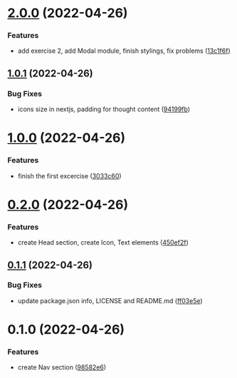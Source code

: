 # [2.0.0](https://github.com/hotepp/thoughts/compare/v1.0.1...v2.0.0) (2022-04-26)


### Features

* add exercise 2, add Modal module, finish stylings, fix problems ([13c1f6f](https://github.com/hotepp/thoughts/commit/13c1f6f9faa2e6570af25c50d712f892e85b1297))



## [1.0.1](https://github.com/hotepp/thoughts/compare/v1.0.0...v1.0.1) (2022-04-26)


### Bug Fixes

* icons size in nextjs, padding for thought content ([94199fb](https://github.com/hotepp/thoughts/commit/94199fb40f01f25ec7cbf4a1429775c638a75e19))



# [1.0.0](https://github.com/hotepp/thoughts/compare/v0.2.0...v1.0.0) (2022-04-26)


### Features

* finish the first excercise ([3033c60](https://github.com/hotepp/thoughts/commit/3033c6058a4fa01d4050f256a53ee08e530822bd))



# [0.2.0](https://github.com/hotepp/thoughts/compare/v0.1.1...v0.2.0) (2022-04-26)


### Features

* create Head section, create Icon, Text elements ([450ef2f](https://github.com/hotepp/thoughts/commit/450ef2f93828f0fab2802bc0291653feec122ac4))



## [0.1.1](https://github.com/hotepp/thoughts/compare/v0.1.0...v0.1.1) (2022-04-26)


### Bug Fixes

* update package.json info, LICENSE and README.md ([ff03e5e](https://github.com/hotepp/thoughts/commit/ff03e5e87788b3d0d33f32ab4b6769a96cba249b))



# 0.1.0 (2022-04-26)


### Features

* create Nav section ([98582e6](https://github.com/hotepp/next-story/commit/98582e699cd6cef2f2f56d676cc619eab2796210))



